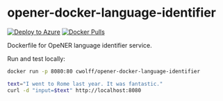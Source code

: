 # opener-docker-language-identifier

[![Deploy to Azure](https://azuredeploy.net/deploybutton.svg)](https://portal.azure.com/#create/Microsoft.Template/uri/https%3A%2F%2Fraw.githubusercontent.com%2FCatalystCode%2Fopener-docker-language-identifier%2Fmaster%2Fazuredeploy.json)
[![Docker Pulls](https://img.shields.io/docker/pulls/cwolff/opener-docker-language-identifier.svg)](https://hub.docker.com/r/cwolff/opener-docker-language-identifier/)

Dockerfile for OpeNER language identifier service.

Run and test locally:

```bash
docker run -p 8080:80 cwolff/opener-docker-language-identifier

text="I went to Rome last year. It was fantastic."
curl -d "input=$text" http://localhost:8080
```
